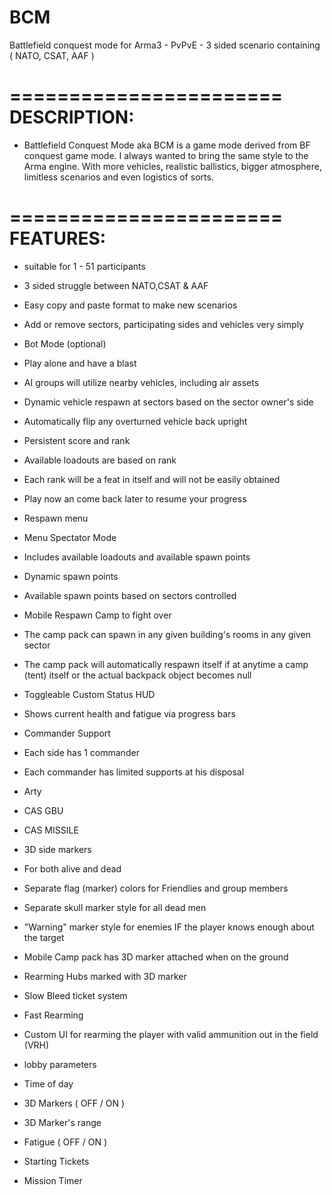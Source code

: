 BCM
===

Battlefield conquest mode for Arma3 - PvPvE - 3 sided scenario containing ( NATO, CSAT, AAF )

=======================
DESCRIPTION:
=======================
- Battlefield Conquest Mode aka BCM is a game mode derived from BF conquest game mode. I always wanted to bring the same style to the Arma engine. With more vehicles, realistic ballistics, bigger atmosphere, limitless scenarios and even logistics of sorts.

=======================
FEATURES:
=======================
- suitable for 1 - 51 participants

- 3 sided struggle between NATO,CSAT & AAF

- Easy copy and paste format to make new scenarios
- Add or remove sectors, participating sides and vehicles very simply

- Bot Mode (optional)
- Play alone and have a blast
- AI groups will utilize nearby vehicles, including air assets

- Dynamic vehicle respawn at sectors based on the sector owner's side
- Automatically flip any overturned vehicle back upright

- Persistent score and rank
- Available loadouts are based on rank
- Each rank will be a feat in itself and will not be easily obtained
- Play now an come back later to resume your progress

- Respawn menu
- Menu Spectator Mode
- Includes available loadouts and available spawn points
- Dynamic spawn points
- Available spawn points based on sectors controlled
- Mobile Respawn Camp to fight over
- The camp pack can spawn in any given building's rooms in any given sector
- The camp pack will automatically respawn itself if at anytime a camp (tent) itself or the actual backpack object becomes null


- Toggleable Custom Status HUD
- Shows current health and fatigue via progress bars

- Commander Support
- Each side has 1 commander
- Each commander has limited supports at his disposal
- Arty
- CAS GBU
- CAS MISSILE

- 3D side markers
- For both alive and dead
- Separate flag (marker) colors for Friendlies and group members
- Separate skull marker style for all dead men
- "Warning" marker style for enemies IF the player knows enough about the target
- Mobile Camp pack has 3D marker attached when on the ground
- Rearming Hubs marked with 3D marker

- Slow Bleed ticket system

- Fast Rearming
- Custom UI for rearming the player with valid ammunition out in the field (VRH)

- lobby parameters
- Time of day
- 3D Markers ( OFF / ON )
- 3D Marker's range
- Fatigue ( OFF / ON )
- Starting Tickets
- Mission Timer 
